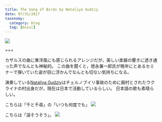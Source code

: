 ```yaml
---
title: The Song of Birds by Nataliya Gudziy
date: 07/31/2017
taxonomy:
  category: blog
  tag: [music]
---
```


![](https://www.youtube.com/watch?v=0fBS_HEvJXs)

===

カザルスの曲に東洋風にも感じられるアレンジだが，美しい楽器の響きに透き通った声でなんとも神秘的。
この曲を聞くと，徳永兼一郎氏が晩年にとあるセミナーで弾いていた姿が目に浮かんでなんとも切ない気持ちになる。

演奏している[Nataliya Gudziy](https://ja.wikipedia.org/wiki/%E3%83%8A%E3%82%BF%E3%83%BC%E3%82%B7%E3%83%A3%E3%83%BB%E3%82%B0%E3%82%B8%E3%83%BC)はチェルノブイリ事故のために廃村とされたウクライナの村出身だが，現在は日本で活動しているらしい。
日本語の歌も素晴らしい。

こちらは「千と千尋」の「いつも何度でも」
![](https://www.youtube.com/watch?v=llvXqyEY0jM)

こちらは「涙そうそう」。
![](https://www.youtube.com/watch?v=-hjmTBFA_2Y)
